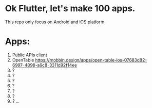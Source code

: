 # Ok Flutter, let's make 100 apps.
This repo only focus on Android and iOS platform.

# Apps:
1. Public APIs client
2. OpenTable https://mobbin.design/apps/open-table-ios-07683d82-6997-4898-a6c8-3311d92f14ee 
3. ?
4. ?
5. ?
6. ?
7. ?
8. ?
9. ?
...
